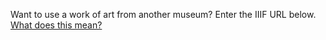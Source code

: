 Want to use a work of art from another museum? Enter the IIIF URL below.  
[What does this mean?]()
